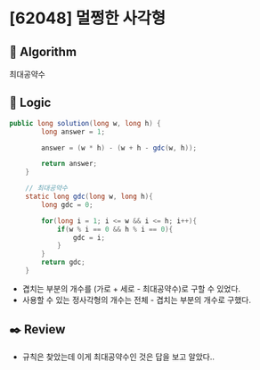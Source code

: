 # [62048] 멀쩡한 사각형

## :pushpin: **Algorithm**

최대공약수

## :round_pushpin: **Logic**

```java
public long solution(long w, long h) {
        long answer = 1;

        answer = (w * h) - (w + h - gdc(w, h));

        return answer;
    }

    // 최대공약수
    static long gdc(long w, long h){
        long gdc = 0;

        for(long i = 1; i <= w && i <= h; i++){
            if(w % i == 0 && h % i == 0){
                gdc = i;
            }
        }
        return gdc;
    }
```

- 겹치는 부분의 개수를 (가로 + 세로 - 최대공약수)로 구할 수 있었다.
- 사용할 수 있는 정사각형의 개수는 전체 - 겹치는 부분의 개수로 구했다.

## :black_nib: **Review**

- 규칙은 찾았는데 이게 최대공약수인 것은 답을 보고 알았다..
